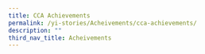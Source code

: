 ```yaml
---
title: CCA Achievements
permalink: /yi-stories/Acheivements/cca-achievements/
description: ""
third_nav_title: Acheivements
---
```

